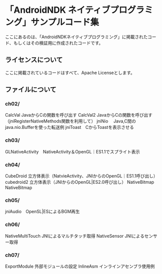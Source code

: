# 「AndroidNDK ネイティブプログラミング」サンプルコード集

ここにあるのは、「AndroidNDKネイティブプログラミング」に掲載されたコード、もしくはその検証用に作成されたコードです。

## ライセンスについて

ここに掲載されているコードはすべて、Apache Licenseとします。

## ファイルについて

### ch02/
CalcVal   JavaからCの関数を呼び出す
CalcVal2  JavaからCの関数を呼び出す（jniRegisterNativeMethods関数を利用して）
jniNio　  Java,C間のjava.nio.Bufferを使った転送例
jniToast　CからToastを表示させる
 
### ch03/
GLNativeActivity　NativeActivity＆OpenGL｜ES1.1でスプライト表示

### ch04/
CubeDroid    立方体表示（NatvieActivity、JNIからのOpenGL｜ES1.1呼び出し）
cubedroid2   立方体表示（JNIからのOpenGL|ES2.0呼び出し）
NativeBitmap NativeBitmap

### ch05/
jniAudio　OpenSL|ESによるBGM再生

### ch06/
NativeMultiTouch  JNIによるマルチタッチ取得
NativeSensor      JNIによるセンサー取得

### ch07/
ExportModule  外部モジュールの設定
InlineAsm     インラインアセンブラ使用例

